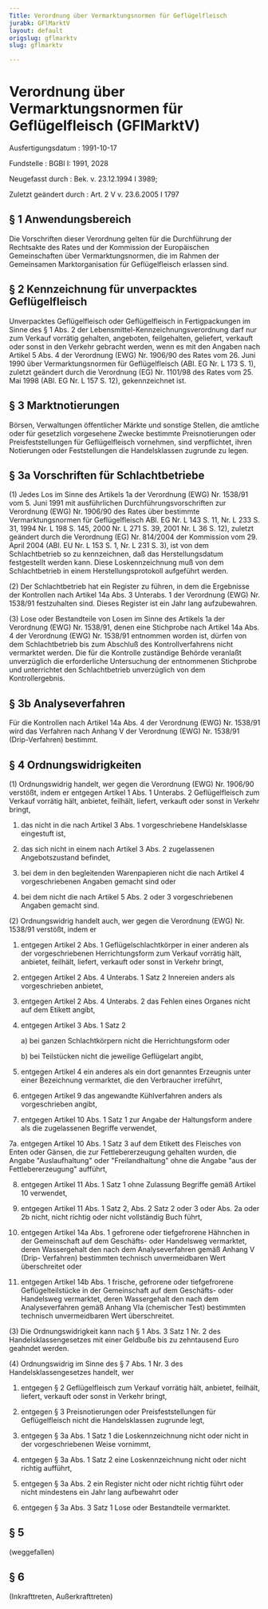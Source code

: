 ```yaml
---
Title: Verordnung über Vermarktungsnormen für Geflügelfleisch
jurabk: GFlMarktV
layout: default
origslug: gflmarktv
slug: gflmarktv

---
```


# Verordnung über Vermarktungsnormen für Geflügelfleisch (GFlMarktV)

Ausfertigungsdatum
:   1991-10-17

Fundstelle
:   BGBl I: 1991, 2028

Neugefasst durch
:   Bek. v. 23.12.1994 I 3989;

Zuletzt geändert durch
:   Art. 2 V v. 23.6.2005 I 1797

## § 1 Anwendungsbereich

Die Vorschriften dieser Verordnung gelten für die Durchführung der
Rechtsakte des Rates und der Kommission der Europäischen
Gemeinschaften über Vermarktungsnormen, die im Rahmen der Gemeinsamen
Marktorganisation für Geflügelfleisch erlassen sind.

## § 2 Kennzeichnung für unverpacktes Geflügelfleisch

Unverpacktes Geflügelfleisch oder Geflügelfleisch in Fertigpackungen
im Sinne des § 1 Abs. 2 der Lebensmittel-Kennzeichnungsverordnung darf
nur zum Verkauf vorrätig gehalten, angeboten, feilgehalten, geliefert,
verkauft oder sonst in den Verkehr gebracht werden, wenn es mit den
Angaben nach Artikel 5 Abs. 4 der Verordnung (EWG) Nr. 1906/90 des
Rates vom 26. Juni 1990 über Vermarktungsnormen für Geflügelfleisch
(ABl. EG Nr. L 173 S. 1), zuletzt geändert durch die Verordnung (EG)
Nr. 1101/98 des Rates vom 25. Mai 1998 (ABl. EG Nr. L 157 S. 12),
gekennzeichnet ist.

## § 3 Marktnotierungen

Börsen, Verwaltungen öffentlicher Märkte und sonstige Stellen, die
amtliche oder für gesetzlich vorgesehene Zwecke bestimmte
Preisnotierungen oder Preisfeststellungen für Geflügelfleisch
vornehmen, sind verpflichtet, ihren Notierungen oder Feststellungen
die Handelsklassen zugrunde zu legen.

## § 3a Vorschriften für Schlachtbetriebe

(1) Jedes Los im Sinne des Artikels 1a der Verordnung (EWG) Nr.
1538/91 vom 5. Juni 1991 mit ausführlichen Durchführungsvorschriften
zur Verordnung (EWG) Nr. 1906/90 des Rates über bestimmte
Vermarktungsnormen für Geflügelfleisch ABl. EG Nr. L 143 S. 11, Nr. L
233 S. 31, 1994 Nr. L 198 S. 145, 2000 Nr. L 271 S. 39, 2001 Nr. L 36
S. 12), zuletzt geändert durch die Verordnung (EG) Nr. 814/2004 der
Kommission vom 29. April 2004 (ABl. EU Nr. L 153 S. 1, Nr. L 231 S.
3), ist von dem Schlachtbetrieb so zu kennzeichnen, daß das
Herstellungsdatum festgestellt werden kann. Diese Loskennzeichnung muß
von dem Schlachtbetrieb in einem Herstellungsprotokoll aufgeführt
werden.

(2) Der Schlachtbetrieb hat ein Register zu führen, in dem die
Ergebnisse der Kontrollen nach Artikel 14a Abs. 3 Unterabs. 1 der
Verordnung (EWG) Nr. 1538/91 festzuhalten sind. Dieses Register ist
ein Jahr lang aufzubewahren.

(3) Lose oder Bestandteile von Losen im Sinne des Artikels 1a der
Verordnung (EWG) Nr. 1538/91, denen eine Stichprobe nach Artikel 14a
Abs. 4 der Verordnung (EWG) Nr. 1538/91 entnommen worden ist, dürfen
von dem Schlachtbetrieb bis zum Abschluß des Kontrollverfahrens nicht
vermarktet werden. Die für die Kontrolle zuständige Behörde veranlaßt
unverzüglich die erforderliche Untersuchung der entnommenen Stichprobe
und unterrichtet den Schlachtbetrieb unverzüglich von dem
Kontrollergebnis.

## § 3b Analyseverfahren

Für die Kontrollen nach Artikel 14a Abs. 4 der Verordnung (EWG) Nr.
1538/91 wird das Verfahren nach Anhang V der Verordnung (EWG) Nr.
1538/91 (Drip-Verfahren) bestimmt.

## § 4 Ordnungswidrigkeiten

(1) Ordnungswidrig handelt, wer gegen die Verordnung (EWG) Nr. 1906/90
verstößt, indem er entgegen Artikel 1 Abs. 1 Unterabs. 2
Geflügelfleisch zum Verkauf vorrätig hält, anbietet, feilhält,
liefert, verkauft oder sonst in Verkehr bringt,

1.  das nicht in die nach Artikel 3 Abs. 1 vorgeschriebene Handelsklasse
    eingestuft ist,


2.  das sich nicht in einem nach Artikel 3 Abs. 2 zugelassenen
    Angebotszustand befindet,


3.  bei dem in den begleitenden Warenpapieren nicht die nach Artikel 4
    vorgeschriebenen Angaben gemacht sind oder


4.  bei dem nicht die nach Artikel 5 Abs. 2 oder 3 vorgeschriebenen
    Angaben gemacht sind.




(2) Ordnungswidrig handelt auch, wer gegen die Verordnung (EWG) Nr.
1538/91 verstößt, indem er

1.  entgegen Artikel 2 Abs. 1 Geflügelschlachtkörper in einer anderen als
    der vorgeschriebenen Herrichtungsform zum Verkauf vorrätig hält,
    anbietet, feilhält, liefert, verkauft oder sonst in Verkehr bringt,


2.  entgegen Artikel 2 Abs. 4 Unterabs. 1 Satz 2 Innereien anders als
    vorgeschrieben anbietet,


3.  entgegen Artikel 2 Abs. 4 Unterabs. 2 das Fehlen eines Organes nicht
    auf dem Etikett angibt,


4.  entgegen Artikel 3 Abs. 1 Satz 2

    a)  bei ganzen Schlachtkörpern nicht die Herrichtungsform oder


    b)  bei Teilstücken nicht die jeweilige Geflügelart angibt,





5.  entgegen Artikel 4 ein anderes als ein dort genanntes Erzeugnis unter
    einer Bezeichnung vermarktet, die den Verbraucher irreführt,


6.  entgegen Artikel 9 das angewandte Kühlverfahren anders als
    vorgeschrieben angibt,


7.  entgegen Artikel 10 Abs. 1 Satz 1 zur Angabe der Haltungsform andere
    als die zugelassenen Begriffe verwendet,


7a. entgegen Artikel 10 Abs. 1 Satz 3 auf dem Etikett des Fleisches von
    Enten oder Gänsen, die zur Fettlebererzeugung gehalten wurden, die
    Angabe "Auslaufhaltung" oder "Freilandhaltung" ohne die Angabe "aus
    der Fettlebererzeugung" aufführt,


8.  entgegen Artikel 11 Abs. 1 Satz 1 ohne Zulassung Begriffe gemäß
    Artikel 10 verwendet,


9.  entgegen Artikel 11 Abs. 1 Satz 2, Abs. 2 Satz 2 oder 3 oder Abs. 2a
    oder 2b nicht, nicht richtig oder nicht vollständig Buch führt,


10. entgegen Artikel 14a Abs. 1 gefrorene oder tiefgefrorene Hähnchen in
    der Gemeinschaft auf dem Geschäfts- oder Handelsweg vermarktet, deren
    Wassergehalt den nach dem Analyseverfahren gemäß Anhang V (Drip-
    Verfahren) bestimmten technisch unvermeidbaren Wert überschreitet oder


11. entgegen Artikel 14b Abs. 1 frische, gefrorene oder tiefgefrorene
    Geflügelteilstücke in der Gemeinschaft auf dem Geschäfts- oder
    Handelsweg vermarktet, deren Wassergehalt den nach dem
    Analyseverfahren gemäß Anhang VIa (chemischer Test) bestimmten
    technisch unvermeidbaren Wert überschreitet.




(3) Die Ordnungswidrigkeit kann nach § 1 Abs. 3 Satz 1 Nr. 2 des
Handelsklassengesetzes mit einer Geldbuße bis zu zehntausend Euro
geahndet werden.

(4) Ordnungswidrig im Sinne des § 7 Abs. 1 Nr. 3 des
Handelsklassengesetzes handelt, wer

1.  entgegen § 2 Geflügelfleisch zum Verkauf vorrätig hält, anbietet,
    feilhält, liefert, verkauft oder sonst in Verkehr bringt,


2.  entgegen § 3 Preisnotierungen oder Preisfeststellungen für
    Geflügelfleisch nicht die Handelsklassen zugrunde legt,


3.  entgegen § 3a Abs. 1 Satz 1 die Loskennzeichnung nicht oder nicht in
    der vorgeschriebenen Weise vornimmt,


4.  entgegen § 3a Abs. 1 Satz 2 eine Loskennzeichnung nicht oder nicht
    richtig aufführt,


5.  entgegen § 3a Abs. 2 ein Register nicht oder nicht richtig führt oder
    nicht mindestens ein Jahr lang aufbewahrt oder


6.  entgegen § 3a Abs. 3 Satz 1 Lose oder Bestandteile vermarktet.

## § 5

(weggefallen)

## § 6

(Inkrafttreten, Außerkrafttreten)

